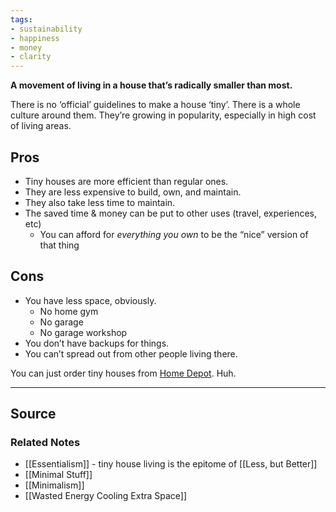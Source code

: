 ```yaml
---
tags:
- sustainability
- happiness
- money
- clarity
---
```

**A movement of living in a house that’s radically smaller than most.**

There is no ‘official’ guidelines to make a house ‘tiny’. There is a whole culture around them. They’re growing in popularity, especially in high cost of living areas.

## Pros

- Tiny houses are more efficient than regular ones.
- They are less expensive to build, own, and maintain.
- They also take less time to maintain.
- The saved time & money can be put to other uses (travel, experiences, etc)
    - You can afford for *everything you own* to be the “nice” version of that thing

## Cons

- You have less space, obviously.
    - No home gym
    - No garage
    - No garage workshop
- You don’t have backups for things.
- You can’t spread out from other people living there.

You can just order tiny houses from [Home Depot](https://www.homedepot.com/p/Wave-ADU-1-Bedroom-305-sq-ft-Tiny-Home-Steel-Frame-Building-Kit-Cabin-Guest-house-TWV1B270/321417497?source=shoppingads&locale=en-US&&mtc=SHOPPING-CM-CML-GGL-D21-021_003_DIM_LUMBER-NA-NA-NA-SMART-2996800-NA-NA-NA-NBR-NA-NA-NEW-D21New_Active&cm_mmc=SHOPPING-CM-CML-GGL-D21-021_003_DIM_LUMBER-NA-NA-NA-SMART-2996800-NA-NA-NA-NBR-NA-NA-NEW-D21New_Active-71700000093711346-58700007799976626-92700070867243637&gclid=Cj0KCQjw54iXBhCXARIsADWpsG8u5siJDGpwpIXFLOXgxqrrqndpVeR-CKwiINKBU8sBfT_iIpMV29saAlm-EALw_wcB&gclsrc=aw.ds). Huh.

---

## Source


### Related Notes
- [[Essentialism]] - tiny house living is the epitome of [[Less, but Better]] 
- [[Minimal Stuff]] 
- [[Minimalism]] 
- [[Wasted Energy Cooling Extra Space]]